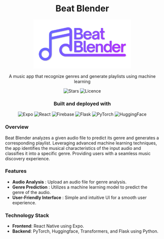 <div align="center">

# **Beat Blender**

<img src='frontend/assets/beat-blender-gradient-256.png' width="320px" alt="logo" />

A music app that recognize genres and generate playlists using machine learning

<!--
<img src="assets/20240526_131350_Screenshot_113.png" width="80%" alt="home" />
<img src="assets/20240526_131350_Screenshot_121.png" width="80%" alt="discover" />
<img src="assets/20240526_131350_Screenshot_139.png" width="80%" alt="post" />
-->

![Stars](https://img.shields.io/github/stars/Rajeenthan05/Beat_Blender?style=for-the-badge&color=%236b2e99&logoSize=auto&labelColor=%23353535)
![Licence](https://img.shields.io/github/license/Rajeenthan05/Beat_Blender?style=for-the-badge&color=%236b2e99&logoSize=auto&labelColor=%23353535)

### Built and deployed with

![Expo](https://img.shields.io/badge/Expo-20232A?style=for-the-badge&logo=expo&logoColor=%23ffffff&color=%236b2e99&logoSize=auto&labelColor=%23353535)
![React](https://img.shields.io/badge/React%20Native-20232A?style=for-the-badge&logo=react&logoColor=%23ffffff&color=%236b2e99&logoSize=auto&labelColor=%23353535)
![Firebase](https://img.shields.io/badge/firebase-ffca28?style=for-the-badge&logo=firebase&logoColor=%23ffffff&color=%236b2e99&logoSize=auto&labelColor=%23353535)
![Flask](https://img.shields.io/badge/flask-ffca28?style=for-the-badge&logo=flask&logoColor=%23ffffff&color=%236b2e99&logoSize=auto&labelColor=%23353535)
![PyTorch](https://img.shields.io/badge/pytorch-ffca28?style=for-the-badge&logo=pytorch&logoColor=%23ffffff&color=%236b2e99&logoSize=auto&labelColor=%23353535)
![HuggingFace](https://img.shields.io/badge/huggingface-ffca28?style=for-the-badge&logo=huggingface&logoColor=%23ffffff&color=%236b2e99&logoSize=auto&labelColor=%23353535)

</div>

### Overview

Beat Blender analyzes a given audio file to predict its genre and generates a corresponding playlist. Leveraging advanced machine learning techniques, the app identifies the musical characteristics of the input audio and classifies it into a specific genre. Providing users with a seamless music discovery experience.

### Features

-   **Audio Analysis** : Upload an audio file for genre analysis.
-   **Genre Prediction** : Utilizes a machine learning model to predict the genre of the audio.
-   **User-Friendly Interface** : Simple and intuitive UI for a smooth user experience.

### Technology Stack

-   **Frontend**: React Native using Expo.
-   **Backend**: PyTorch, Huggingface, Transformers, and Flask using Python.

